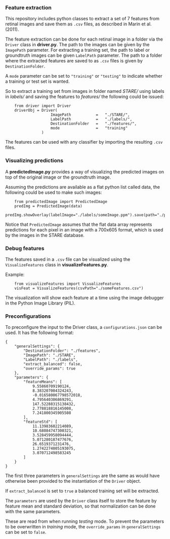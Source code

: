 ### Feature extraction

This repository includes python classes to extract a set of 7 features from 
retinal images and save them as `.csv` files, as described in Marin et al. (2011). 

The feature extraction can be done for each retinal image in a folder via the 
`Driver` class in **driver.py**.
The path to the images can be given by the `ImagePath` parameter. For extracting 
a training set, the path to label or groundtruth images can be given `LabelPath` 
parameter. The path to a folder where the extracted features are saved to as 
`.csv` files is given by `DestinationFolder`. 

A `mode` parameter can be set to `"training"` or `"testing"` to indicate whether
a training or test set is wanted.

So to extract a training set from images in folder named *STARE/* using labels in 
*labels/* and saving the features to *features/* the following could be issued:

```
    from driver import Driver
    driverObj = Driver(
                    ImagePath           =   "./STARE/", 
                    LabelPath           =   "./labels/",
                    DestinationFolder   =   "./features/",
                    mode                =   "training"
                )
```


The features can be used with any classifier by importing the resulting `.csv` files.

### Visualizing predictions
A **predictedImage.py** provides a way of visualizing the predicted images on top of 
the original image or the groundtruth image. 

Assuming the predictions are available as a flat python list called data, the following
could be used to make such images:
```
    from predictedImage import PredictedImage
    predImg = PredictedImage(data)
    predImg.showOverlay(labelImage="./labels/someImage.ppm").save(path="./predictedImage.png")
```

Notice that `PredictedImage` assumes that the flat data array represents predictions for 
each pixel in an image with a 700x605 format, which is used by the images in the STARE
database. 

### Debug features

The features saved in a `.csv` file can be visualized using the `VisualizeFeatures` class
in **visualizeFeatures.py**. 

Example:

```
    from visualizeFeatures import VisualizeFeatures
    visFeat = VisualizeFeatures(csvPath="./someFeatures.csv")
```

The visualization will show each feature at a time using the image debugger in the 
Python Image Library (PIL).

### Preconfigurations

To preconfigure the input to the Driver class, a `configurations.json` can be used. 
It has the following format:

```
{
    "generalSettings": {
        "DestinationFolder": "./features",
        "ImagePath": "./STARE",
        "LabelPath": "./labels",
        "extract_balanced": false,
        "override_params": true
    },
    "parameters": {
        "featureMeans": [
            9.55860709190124,
            8.383207004324243,
            -0.016580067798572018,
            4.795640306869291,
            147.52288315138432,
            2.778818816145008,
            7.241800345905508
        ],
        "featureStd": [
            11.13983602214089,
            10.68084747300321,
            3.528459958094444,
            5.071280187477676,
            26.6519371231476,
            1.2742274005193075,
            3.070712498583245
        ]
    }
}
```

The first three parameters in `generalSettings` are the same as would have
otherwise been provided to the instantiation of the `Driver` object.

If `extract_balanced` is set to `true` a balanced training set will be extracted.

The `parameters` are used by the `Driver` class itself to store the feature by
feature mean and standard deviation, so that normalization can be done with
the same parameters.

These are read from when running *testing* mode. To prevent the parameters
to be overwritten in *training* mode, the `override_params` in `generalSettings`
can be set to `false`.
